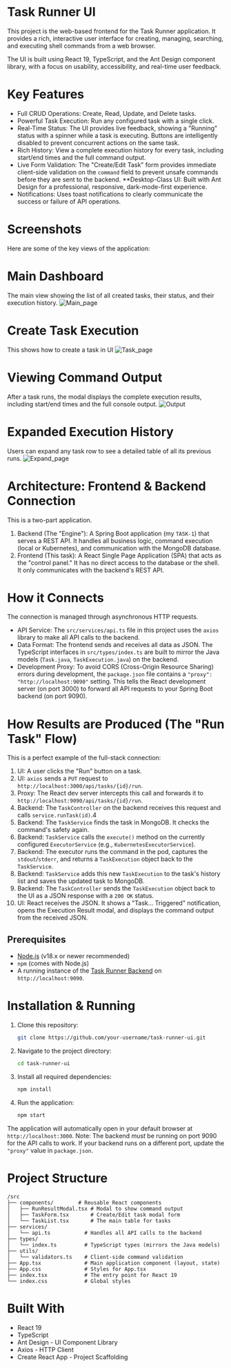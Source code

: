 # Task Runner UI

This project is the web-based frontend for the Task Runner application. It provides a rich, interactive user interface for creating, managing, searching, and executing shell commands from a web browser.

The UI is built using React 19, TypeScript, and the Ant Design component library, with a focus on usability, accessibility, and real-time user feedback.

# Key Features

- Full CRUD Operations: Create, Read, Update, and Delete tasks.
- Powerful Task Execution: Run any configured task with a single click.
- Real-Time Status: The UI provides live feedback, showing a "Running" status with a spinner while a task is executing. Buttons are intelligently disabled to prevent concurrent actions on the same task.
- Rich History: View a complete execution history for every task, including start/end times and the full command output.
- Live Form Validation: The "Create/Edit Task" form provides immediate client-side validation on the `command` field to prevent unsafe commands before they are sent to the backend.
  \*\*Desktop-Class UI: Built with Ant Design for a professional, responsive, dark-mode-first experience.
- Notifications: Uses toast notifications to clearly communicate the success or failure of API operations.

# Screenshots

Here are some of the key views of the application:

# Main Dashboard

The main view showing the list of all created tasks, their status, and their execution history.
![Main_page](.\images\main.png)

# Create Task Execution

This shows how to create a task in UI
![Task_page](.\images\task.png)

# Viewing Command Output

After a task runs, the modal displays the complete execution results, including start/end times and the full console output.
![Output](.\images\op.png)

# Expanded Execution History

Users can expand any task row to see a detailed table of all its previous runs.
![Expand_page](.\images\expand.png)

# Architecture: Frontend & Backend Connection

This is a two-part application.

1.  Backend (The "Engine"): A Spring Boot application (my `TASK-1`) that serves a REST API. It handles all business logic, command execution (local or Kubernetes), and communication with the MongoDB database.
2.  Frontend (This task): A React Single Page Application (SPA) that acts as the "control panel." It has no direct access to the database or the shell. It only communicates with the backend's REST API.

# How it Connects

The connection is managed through asynchronous HTTP requests.

- API Service: The `src/services/api.ts` file in this project uses the `axios` library to make all API calls to the backend.
- Data Format: The frontend sends and receives all data as JSON. The TypeScript interfaces in `src/types/index.ts` are built to mirror the Java models (`Task.java`, `TaskExecution.java`) on the backend.
- Development Proxy: To avoid CORS (Cross-Origin Resource Sharing) errors during development, the `package.json` file contains a `"proxy": "http://localhost:9090"` setting. This tells the React development server (on port 3000) to forward all API requests to your Spring Boot backend (on port 9090).

# How Results are Produced (The "Run Task" Flow)

This is a perfect example of the full-stack connection:

1.  UI: A user clicks the "Run" button on a task.
2.  UI: `axios` sends a `PUT` request to `http://localhost:3000/api/tasks/{id}/run`.
3.  Proxy: The React dev server intercepts this call and forwards it to `http://localhost:9090/api/tasks/{id}/run`.
4.  Backend: The `TaskController` on the backend receives this request and calls `service.runTask(id)`.4
5.  Backend: The `TaskService` finds the task in MongoDB. It checks the command's safety again.
6.  Backend: `TaskService` calls the `execute()` method on the currently configured `ExecutorService` (e.g., `KubernetesExecutorService`).
7.  Backend: The executor runs the command in the pod, captures the `stdout`/`stderr`, and returns a `TaskExecution` object back to the `TaskService`.
8.  Backend: `TaskService` adds this new `TaskExecution` to the task's history list and saves the updated task to MongoDB.
9.  Backend: The `TaskController` sends the `TaskExecution` object back to the UI as a JSON response with a `200 OK` status.
10. UI: React receives the JSON. It shows a "Task... Triggered" notification, opens the Execution Result modal, and displays the command output from the received JSON.

## Prerequisites

- [Node.js](https://nodejs.org/) (v18.x or newer recommended)
- `npm` (comes with Node.js)
- A running instance of the [Task Runner Backend](https://www.google.com/search?q=https://github.com/your-username/TASK-1) on `http://localhost:9090`.

# Installation & Running

1.  Clone this repository:

    ```bash
    git clone https://github.com/your-username/task-runner-ui.git
    ```

2.  Navigate to the project directory:

    ```bash
    cd task-runner-ui
    ```

3.  Install all required dependencies:

    ```bash
    npm install
    ```

4.  Run the application:

    ```bash
    npm start
    ```

The application will automatically open in your default browser at `http://localhost:3000`.
Note: The backend _must_ be running on port 9090 for the API calls to work. If your backend runs on a different port, update the `"proxy"` value in `package.json`.

# Project Structure

```
/src
├── components/        # Reusable React components
│   ├── RunResultModal.tsx # Modal to show command output
│   ├── TaskForm.tsx       # Create/Edit task modal form
│   └── TaskList.tsx       # The main table for tasks
├── services/
│   └── api.ts           # Handles all API calls to the backend
├── types/
│   └── index.ts         # TypeScript types (mirrors the Java models)
├── utils/
│   └── validators.ts    # Client-side command validation
├── App.tsx              # Main application component (layout, state)
├── App.css              # Styles for App.tsx
├── index.tsx            # The entry point for React 19
└── index.css            # Global styles
```

# Built With

- React 19
- TypeScript
- Ant Design - UI Component Library
- Axios - HTTP Client
- Create React App - Project Scaffolding
